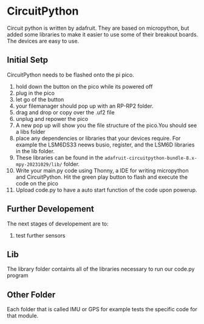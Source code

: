 # CircuitPython

Circuit python is written by adafruit. They are based on micropython, but added some libraries to make it easier to use some of their breakout boards. The devices are easy to use. 

## Initial Setp

CircuitPython needs to be flashed onto the pi pico. 
1) hold down the button on the pico while its powered off
2) plug in the pico
3) let go of the button
4) your filemanager should pop up with an RP-RP2 folder. 
5) drag and drop or copy over the .uf2 file
6) unplug and repower the pico
7) A new pop up will show you the file structure of the pico.You should see a libs folder
8) place any dependencies or libraries that your devices require. For example the LSM6DS33 neews busio, register, and the LSM6D libraries in the lib folder. 
9) These libraries can be found in the `adafruit-circuitpython-bundle-8.x-mpy-20231029/lib/` folder. 
10) Write your main.py code using Thonny, a IDE for writing micropython and CircuitPython. Hit the green play button to flash and execute the code on the pico
11) Upload code.py to have a auto start function of the code upon powerup. 


## Further Developement

The next stages of developement are to:
1) test further sensors

## Lib

The library folder containts all of the libraries necessary to run our code.py program

## Other Folder
Each folder that is called IMU or GPS for example tests the specific code for that module. 
